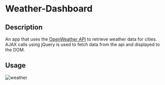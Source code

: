 # Weather-Dashboard

## Description
An app that uses the [OpenWeather API](https://openweathermap.org/api) to retrieve weather data for cities. AJAX calls using jQuery is used to fetch data from the api and displayed to the DOM.

## Usage

![weather](https://user-images.githubusercontent.com/62404086/96933977-4e763c00-1476-11eb-9f62-f05f5c3a4649.JPG)
